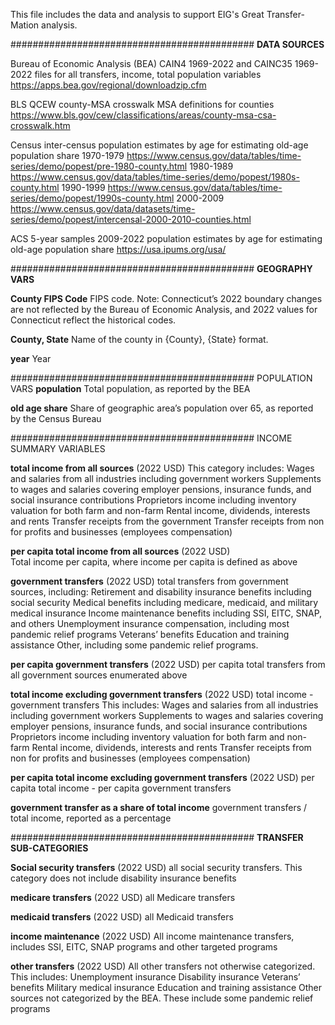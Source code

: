 This file includes the data and analysis to support EIG's Great Transfer-Mation analysis.


############################################
**DATA SOURCES**

Bureau of Economic Analysis (BEA) CAIN4 1969-2022 and CAINC35 1969-2022 files
	for all transfers, income, total population variables
	https://apps.bea.gov/regional/downloadzip.cfm

BLS QCEW county-MSA crosswalk
	MSA definitions for counties
	https://www.bls.gov/cew/classifications/areas/county-msa-csa-crosswalk.htm

Census inter-census population estimates by age
	for estimating old-age population share
	1970-1979 https://www.census.gov/data/tables/time-series/demo/popest/pre-1980-county.html
	1980-1989 https://www.census.gov/data/tables/time-series/demo/popest/1980s-county.html
	1990-1999 https://www.census.gov/data/tables/time-series/demo/popest/1990s-county.html
	2000-2009 https://www.census.gov/data/datasets/time-series/demo/popest/intercensal-2000-2010-counties.html
	
ACS 5-year samples
	2009-2022 population estimates by age for estimating old-age population share
	https://usa.ipums.org/usa/

############################################
**GEOGRAPHY VARS**

**County FIPS Code**
FIPS code.
Note: Connecticut’s 2022 boundary changes are not reflected by the Bureau of Economic Analysis, and 2022 values for Connecticut reflect the historical codes.

**County, State**
Name of the county in {County}, {State} format.

**year**
Year

############################################
POPULATION VARS
**population**
Total population, as reported by the BEA

**old age share**
Share of geographic area’s population over 65, as reported by the Census Bureau

############################################
INCOME SUMMARY VARIABLES

**total income from all sources**
(2022 USD)
This category includes:
	Wages and salaries from all industries including government workers
	Supplements to wages and salaries covering employer pensions, insurance funds, and social insurance contributions
	Proprietors income including inventory valuation for both farm and non-farm
	Rental income, dividends, interests and rents
	Transfer receipts from the government
	Transfer receipts from non for profits and businesses (employees compensation)


**per capita total income from all sources**
(2022 USD)				
Total income per capita, where income per capita is defined as above

**government transfers**
(2022 USD)
total transfers from government sources, including:
	Retirement and disability insurance benefits including social security
	Medical benefits including medicare, medicaid, and military medical insurance
	Income maintenance benefits including SSI, EITC, SNAP, and others
	Unemployment insurance compensation, including most pandemic relief programs
	Veterans’ benefits
	Education and training assistance
	Other, including some pandemic relief programs.

**per capita government transfers** 
(2022 USD)
per capita total transfers from all government sources enumerated above

**total income excluding government transfers** 
(2022 USD)
total income - government transfers
This includes:
Wages and salaries from all industries including government workers
	Supplements to wages and salaries covering employer pensions, insurance funds, and social insurance contributions
	Proprietors income including inventory valuation for both farm and non-farm
	Rental income, dividends, interests and rents
	Transfer receipts from non for profits and businesses (employees compensation)


**per capita total income excluding government transfers**
(2022 USD)
per capita total income - per capita government transfers

**government transfer as a share of total income**
government transfers / total income, reported as a percentage

############################################
**TRANSFER SUB-CATEGORIES**

**Social security transfers**
(2022 USD)
all social security transfers. This category does not include disability insurance benefits

**medicare transfers**
(2022 USD)
all Medicare transfers

**medicaid transfers**
(2022 USD)
all Medicaid transfers

**income maintenance**
(2022 USD)
All income maintenance transfers, includes SSI, EITC, SNAP programs and other targeted programs

**other transfers**
(2022 USD)
All other transfers not otherwise categorized. This includes:
Unemployment insurance
Disability insurance
Veterans’ benefits
Military medical insurance
Education and training assistance
Other sources not categorized by the BEA. These include some pandemic relief programs
